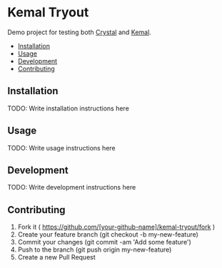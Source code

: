 # Kemal Tryout

Demo project for testing both [Crystal](https://crystal-lang.org/) and [Kemal](http://kemalcr.com/).

<!-- MarkdownTOC -->

- [Installation](#installation)
- [Usage](#usage)
- [Development](#development)
- [Contributing](#contributing)

<!-- /MarkdownTOC -->


## Installation

TODO: Write installation instructions here

## Usage

TODO: Write usage instructions here

## Development

TODO: Write development instructions here

## Contributing

1. Fork it ( https://github.com/[your-github-name]/kemal-tryout/fork )
2. Create your feature branch (git checkout -b my-new-feature)
3. Commit your changes (git commit -am 'Add some feature')
4. Push to the branch (git push origin my-new-feature)
5. Create a new Pull Request
